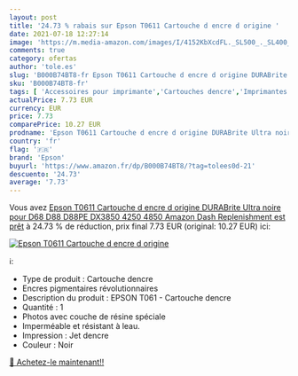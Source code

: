 ```yaml
---
layout: post
title: '24.73 % rabais sur Epson T0611 Cartouche d encre d origine '
date: 2021-07-18 12:27:14
image: 'https://m.media-amazon.com/images/I/4152KbXcdFL._SL500_._SL400_.jpg'
comments: true
category: ofertas
author: 'tole.es'
slug: 'B000B74BT8-fr Epson T0611 Cartouche d encre d origine DURABrite Ultra...'
sku: 'B000B74BT8-fr'
tags: [ 'Accessoires pour imprimante','Cartouches dencre','Imprimantes et accessoires','Informatique','epson', ]
actualPrice: 7.73 EUR
currency: EUR
price: 7.73
comparePrice: 10.27 EUR
prodname: 'Epson T0611 Cartouche d encre d origine DURABrite Ultra noire pour D68 D88 D88PE DX3850 4250 4850 Amazon Dash Replenishment est prêt'
country: 'fr'
flag: '🇫🇷'
brand: 'Epson'
buyurl: 'https://www.amazon.fr/dp/B000B74BT8/?tag=tolees0d-21'
descuento: '24.73'
average: '7.73'
---
```


Vous avez [Epson T0611 Cartouche d encre d origine DURABrite Ultra noire pour D68 D88 D88PE DX3850 4250 4850 Amazon Dash Replenishment est prêt](https://www.amazon.fr/dp/B000B74BT8/?tag=tolees0d-21)  à  24.73 % de réduction, prix final  7.73 EUR (original: 10.27 EUR) ici:

[![Epson T0611 Cartouche d encre d origine ](https://m.media-amazon.com/images/I/4152KbXcdFL._SL500_._SL400_.jpg)](https://www.amazon.fr/dp/B000B74BT8/?tag=tolees0d-21)

ℹ️:

- Type de produit : Cartouche dencre
- Encres pigmentaires révolutionnaires
- Description du produit : EPSON T061 - Cartouche dencre
- Quantité : 1
- Photos avec couche de résine spéciale
- Imperméable et résistant à leau.
- Impression : Jet dencre
- Couleur : Noir

[🛒 Achetez-le maintenant!!](https://www.amazon.fr/dp/B000B74BT8/?tag=tolees0d-21)
